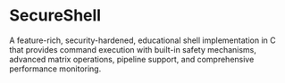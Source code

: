 # SecureShell
A feature-rich, security-hardened, educational shell implementation in C that provides command execution with built-in safety mechanisms, advanced matrix operations, pipeline support, and comprehensive performance monitoring.
